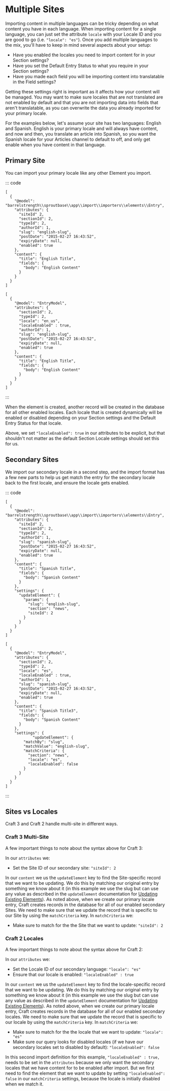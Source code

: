 # Multiple Sites

Importing content in multiple languages can be tricky depending on what content you have in each language. When importing content for a single language, you can just set the attribute `locale` with your Locale ID and you are good to go (i.e. `"locale": "es"`). Once you add multiple languages to the mix, you'll have to keep in mind several aspects about your setup:

- Have you enabled the locales you need to import content for in your Section settings?
- Have you set the Default Entry Status to what you require in your Section settings?
- Have you made each field you will be importing content into translatable in the Field settings?

Getting these settings right is important as it affects how your content will be managed. You may want to make sure locales that are not translated are not enabled by default and that you are not importing data into fields that aren't translatable, as you can overwrite the data you already imported for your primary locale.

For the examples below, let's assume your site has two languages: English and Spanish. English is your primary locale and will always have content, and now and then, you translate an article into Spanish, so you want the Spanish locale for your Articles channel to default to off, and only get enable when you have content in that language.

## Primary Site

You can import your primary locale like any other Element you import.

::: code

``` craft3
[
  {
    "@model": "barrelstrength\\sproutbase\\app\\import\\importers\\elements\\Entry",
    "attributes": {
      "siteId" 2,
      "sectionId": 2,
      "typeId": 2,
      "authorId": 1,
      "slug": "english-slug",
      "postDate": "2015-02-27 16:43:52",
      "expiryDate": null,
      "enabled": true
    },
    "content": {
      "title": "English Title",
      "fields": {
        "body": "English Content"
      }
    }
  }
]
```

``` craft2
[
  {
    "@model": "EntryModel",
    "attributes": {
      "sectionId": 2,
      "typeId": 2,
      "locale": "en_us",
      "localeEnabled" : true,
      "authorId": 1,
      "slug": "english-slug",
      "postDate": "2015-02-27 16:43:52",
      "expiryDate": null,
      "enabled": true
    },
    "content": {
      "title": "English Title",
      "fields": {
        "body": "English Content"
      }
    }
  }
]
```

:::

When the element is created, another record will be created in the database for all other enabled locales. Each locale that is created dynamically will be enabled or disabled depending on your Section settings and the Default Entry Status for that locale.

Above, we set `"localeEnabled": true` in our attributes to be explicit, but that shouldn't not matter as the default Section Locale settings should set this for us.

## Secondary Sites

We import our secondary locale in a second step, and the import format has a few new parts to help us get match the entry for the secondary locale back to the first locale, and ensure the locale gets enabled.

::: code

``` craft3
[
  {
    "@model": "barrelstrength\\sproutbase\\app\\import\\importers\\elements\\Entry",
    "attributes": {
      "siteId" 2,
      "sectionId": 2,
      "typeId": 2,
      "authorId": 1,
      "slug": "spanish-slug",
      "postDate": "2015-02-27 16:43:52",
      "expiryDate": null,
      "enabled": true
    },
    "content": {
      "title": "Spanish Title",
      "fields": {
        "body": "Spanish Content"
      }
    },
    "settings": {
      "updateElement": {
        "params": {
          "slug": "english-slug",
          "section": "news",
          "siteId": 2
        }
      }
    }
  }
]
```

``` craft2
[
  {
    "@model": "EntryModel",
    "attributes": {
      "sectionId": 2,
      "typeId": 2,
      "locale": "es",
      "localeEnabled" : true,
      "authorId": 1,
      "slug": "spanish-slug",
      "postDate": "2015-02-27 16:43:52",
      "expiryDate": null,
      "enabled": true
    },
    "content": {
      "title": "Spanish Title3",
      "fields": {
        "body": "Spanish Content"
      }
    },
    "settings": {
			"updateElement": {
        "matchBy": "slug",
        "matchValue": "english-slug",
        "matchCriteria": {
          "section": "news",
          "locale": "es",
          "localeEnabled": false
        }
      }
    }
  }
]
```

:::

## Sites vs Locales

Craft 3 and Craft 2 handle multi-site in different ways.

### Craft 3 Multi-Site

A few important things to note about the syntax above for Craft 3:

In our `attributes` we:

- Set the Site ID of our secondary site: `"siteId": 2`

In our `content` we us the `updateElement` key to find the Site-specific record that we want to be updating. We do this by matching our original entry by something we know about it (in this example we use the slug but can use any value as described in the `updateElement` documentation for [Updating Existing Elements](./update-existing-elements.md)). As noted above, when we create our primary locale entry, Craft creates records in the database for all of our enabled secondary Sites. We need to make sure that we update the record that is specific to our Site by using the `matchCriteria` key. In `matchCriteria` we:

- Make sure to match for the the Site that we want to update: `"siteId": 2`

### Craft 2 Locales

A few important things to note about the syntax above for Craft 2:

In our `attributes` we:

- Set the Locale ID of our secondary language: `"locale": "es"`
- Ensure that our locale is enabled: `"localeEnabled" : true`

In our `content` we us the `updateElement` key to find the locale-specific record that we want to be updating. We do this by matching our original entry by something we know about it (in this example we use the slug but can use any value as described in the `updateElement` documentation for [Updating Existing Elements](./update-existing-elements.md)). As noted above, when we create our primary locale entry, Craft creates records in the database for all of our enabled secondary locales. We need to make sure that we update the record that is specific to our locale by using the `matchCriteria` key. In `matchCriteria` we:

- Make sure to match for the the locale that we want to update: `"locale": "es"`
- Make sure our query looks for disabled locales (if we have our secondary locales set to disabled by default): `"localeEnabled": false`

In this second import definition for this example, `"localeEnabled" : true,` needs to be set in the `attributes` because we only want the secondary locales that we have content for to be enabled after import. But we first need to find the element that we want to update by setting `"localeEnabled": false` in our `matchCriteria` settings, because the locale is initially disabled when we match it.
